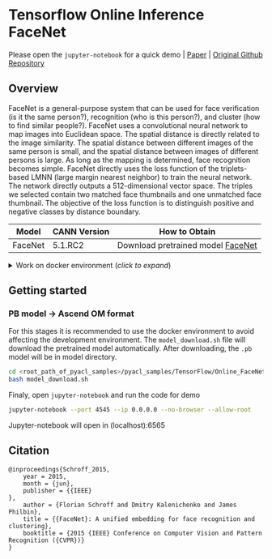 # Tensorflow Online Inference FaceNet
Please open the `jupyter-notebook` for a quick demo | [Paper](https://arxiv.org/abs/1503.03832) | [Original Github Repository](https://github.com/davidsandberg/facenet)

## Overview
FaceNet is a general-purpose system that can be used for face verification (is it the same person?), recognition (who is this person?), and cluster (how to find similar people?). FaceNet uses a convolutional neural network to map images into Euclidean space. The spatial distance is directly related to the image similarity. The spatial distance between different images of the same person is small, and the spatial distance between images of different persons is large. As long as the mapping is determined, face recognition becomes simple. FaceNet directly uses the loss function of the triplets-based LMNN (large margin nearest neighbor) to train the neural network. The network directly outputs a 512-dimensional vector space. The triples we selected contain two matched face thumbnails and one unmatched face thumbnail. The objective of the loss function is to distinguish positive and negative classes by distance boundary.

| **Model** | **CANN Version** | **How to Obtain** |
|---|---|---|
| FaceNet| 5.1.RC2  | Download pretrained model [FaceNet](https://modelzoo-train-atc.obs.cn-north-4.myhuaweicloud.com/003_Atc_Models/modelzoo/Official/cv/Facenet_for_ACL.zip)

<details> <summary> Work on docker environment (<i>click to expand</i>)</summary>

Start your docker environment.

```bash
sudo docker run -it -u root --name online_facenet -p 1515:4545 \
--device=/dev/davinci0 \
--device=/dev/davinci_manager \
--device=/dev/devmm_svm \
--device=/dev/hisi_hdc \
-v /usr/local/dcmi:/usr/local/dcmi \
-v /usr/local/bin/npu-smi:/usr/local/bin/npu-smi \
-v /usr/local/Ascend/driver:/usr/local/Ascend/driver \
-v /PATH/pyacl_samples:/workspace/pyacl_samples \
ascendhub.huawei.com/public-ascendhub/tensorflow-modelzoo:22.0.RC2-ubuntu18.04 /bin/bash
```
    
```bash
apt-get update && apt-get install -y --no-install-recommends \
        gcc \
        g++ \
        make \
        cmake \
        zlib1g \
        zlib1g-dev \
        openssl \
        libsqlite3-dev \
        libssl-dev \
        libffi-dev \
        unzip \
        pciutils \
        net-tools \
        libblas-dev \
        gfortran \
        libblas3 \
        libopenblas-dev \
        libbz2-dev \
        build-essential \
	    lzma \
	    liblzma-dev \
        git \
        && \
    apt-get clean && \
    rm -rf /var/lib/apt/lists/*
```
    
```bash
wget https://www.python.org/ftp/python/3.7.5/Python-3.7.5.tgz --no-check-certificate && \
    tar -zxvf Python-3.7.5.tgz && \
    cd Python-3.7.5 && \
    ./configure --prefix=/usr/local/python3.7.5 --enable-loadable-sqlite-extensions --enable-shared && make -j && make install && \
    cd .. && \
    rm -r -d Python-3.7.5 && rm Python-3.7.5.tgz && \
    export LD_LIBRARY_PATH=/usr/local/python3.7.5/lib:$LD_LIBRARY_PATH && \
    export PATH=/usr/local/python3.7.5/bin:$PATH

pip3 install --upgrade pip
pip3 install attrs numpy decorator sympy cffi pyyaml pathlib2 psutil protobuf scipy requests absl-py jupyter jupyterlab sympy
```
```bash
source /usr/local/Ascend/nnae/set_env.sh
```


#### Fix [libascend_hal.so](https://bbs.huaweicloud.com/blogs/344623): cannot open shared object file
```bash
cp /usr/local/Ascend/driver/lib64/libascend_hal.so /usr/local/lib/

vim /etc/ld.so.conf
```
```bash
{vim /etc/ld.so.conf}
# Add the following to another line:
/usr/local/lib/

# Save & Exit
:wq
```
```bash
ldconfig
```
</details>

## Getting started

### PB model -> Ascend OM format
For this stages it is recommended to use the docker environment to avoid affecting the development environment. The `model_download.sh` file will download the pretrained model automatically. After downloading, the `.pb` model will be in model directory.

```bash
cd <root_path_of_pyacl_samples>/pyacl_samples/TensorFlow/Online_FaceNet/model
bash model_download.sh
```

Finaly, open `jupyter-notebook` and run the code for demo


```bash
jupyter-notebook --port 4545 --ip 0.0.0.0 --no-browser --allow-root
```

Jupyter-notebook will open in (localhost):6565

## Citation
```
@inproceedings{Schroff_2015,
    year = 2015,
	month = {jun},
	publisher = {{IEEE}
},
	author = {Florian Schroff and Dmitry Kalenichenko and James Philbin},
	title = {{FaceNet}: A unified embedding for face recognition and clustering},
	booktitle = {2015 {IEEE} Conference on Computer Vision and Pattern Recognition ({CVPR})}
}
```